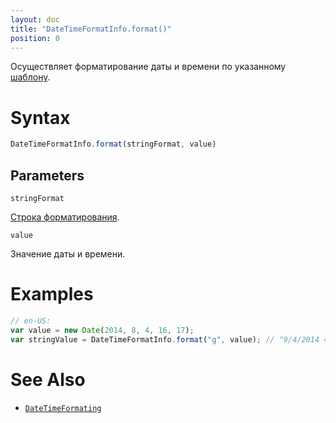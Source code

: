 ```yaml
---
layout: doc
title: "DateTimeFormatInfo.format()"
position: 0
---
```


Осуществляет форматирование даты и времени по указанному [шаблону](../DateTimeFormating/).

# Syntax

```js
DateTimeFormatInfo.format(stringFormat, value)
```

## Parameters

`stringFormat`

[Строка форматирования](../DateTimeFormating/).

`value`

Значение даты и времени.

# Examples

```js
// en-US:
var value = new Date(2014, 8, 4, 16, 17);
var stringValue = DateTimeFormatInfo.format("g", value); // "9/4/2014 4:17 PM"
```

# See Also

* [`DateTimeFormating`](../DateTimeFormating/)

